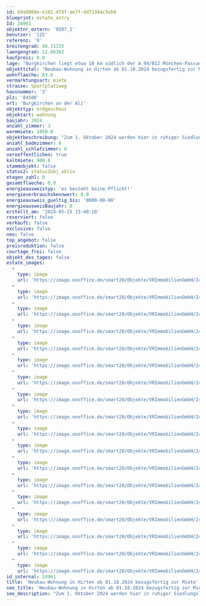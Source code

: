 ```yaml
---
id: b9a8068e-e161-4f8f-ae7f-dd72384c5eb0
blueprint: estate_entry
Id: 24961
objektnr_extern: '9207_1'
benutzer: '125'
referenz: '0'
breitengrad: 48.15155
laengengrad: 12.66362
kaufpreis: 0.0
lage: "Burgkirchen liegt etwa 10 km südlich der A 94/B12 München-Passau an den Staatsstraßen St 2107 und St 2356. Die B 20 Straubing-Freilassing überquert das südliche Gemeindegebiet.\r\n\r\nDer Ort liegt an der Bahnstrecke Mühldorf – Burghausen. An den Stationen Gendorf und Burgkirchen halten stündlich die Regionalbahnen der Südostbayernbahn.\r\n\r\nÖffentliche Busverbindungen in die umliegenden Städte bzw. Gemeinden sind vorhanden. \r\n\r\nBurgkirchen liegt an der Alz, etwa 9 km südlich von Altötting (am Mörnbach) und Neuötting (am Inn) beziehungsweise 9 km westlich von Burghausen (an der Salzach). Die Gemeinde grenzt im Westen an Garching an der Alz, im Norden an Unterneukirchen und Kastl, im Osten an Emmerting, Mehring und Burghausen, im Süden an St. Radegrund (Österreich), Tittmoning (Landkreis Traunstein), Halsbach und Kirchweidach.\r\n\r\nDie Gemeinde Burgkirchen an der Alz ist die größte Gemeinde im oberbayerischen Landkreis Altötting ohne Stadt- oder Marktrecht. \r\n\r\n\r\nAktuell hat Burgkirchen rund 10.500 Einwohner.\r\n\r\nDie Immobilie ist im Ortsteil Hirten an der Alz."
objekttitel: 'Neubau-Wohnung in Hirten ab 01.10.2024 bezugsfertig zur Miete'
wohnflaeche: 83.6
vermarktungsart: miete
strasse: Sportplatzweg
hausnummer: '3'
plz: '84508'
ort: 'Burgkirchen an der Alz'
objekttyp: erdgeschoss
objektart: wohnung
baujahr: 2024
anzahl_zimmer: 3
warmmiete: 1050.0
objektbeschreibung: "Zum 1. Oktober 2024 werden hier in ruhiger Siedlungslage vier Neubau-Wohnungen mit jeweils 3 Zimmer vermietet. \r\n\r\nDiese Wohnung mit Nr. 2 befindet sich im Erdgeschoss, vom Hauseingang links gelegen und hat eine Wohnfläche von ca. 83,612 m². \r\n\r\nSie verteilt sich auf:\r\n\r\nWohnzimmer mit ca. 18,940 m²\r\nKüche mit ca. 14,114 m²\r\nSchlafzimmer mit ca. 14,132 m²\r\nKinderzimmer mit ca. 11,644 m²\r\nBad mit ca. 7,416 m²\r\nAbstellraum mit ca. 1,332 m²\r\nFlur mit ca. 7,034 m²\r\n\r\nDie Terrasse hat etwa 9 m². \r\n\r\nDazu kommt noch ein Keller mit etwa 9,910 m² und eine Garage. Für den Garten besteht anteilig ein Sondernutzungsrecht. \r\n\r\nDie Wohnung wird mit einer neuen hochwertigen Küche vermietet. Es werden hochwertige Fliesen und Vinylböden verlegt. \r\n\r\nDie monatliche Grundmiete beträgt € 900,00, für die Nebenkosten werden monatlich € 150,00 angesetzt. Man entrichtet also eine Gesamtmiete von monatlich € 1.050,00. \r\n\r\nDie Kaution in Höhe von 3 Monatsmieten beträgt € 2.700,00.\r\n\r\nEin Energieausweis wird nach Fertigstellung des Objektes erstellt und übergeben.\r\n\r\n\r\nFreuen Sie sich auf eine Besichtigung."
anzahl_badezimmer: 0
anzahl_schlafzimmer: 0
veroeffentlichen: true
kaltmiete: 900.0
stammobjekt: false
status2: status2obj_aktiv
etagen_zahl: 0
gesamtflaeche: 0.0
energieausweistyp: 'es besteht keine Pflicht!'
energieverbrauchskennwert: 0.0
energieausweis_gueltig_bis: '0000-00-00'
energieausweisBaujahr: 0
erstellt_am: '2024-05-15 13:40:10'
reserviert: false
verkauft: false
exclusive: false
neu: false
top_angebot: false
preisreduktion: false
courtage_frei: false
objekt_des_tages: false
estate_images:
  -
    type: image
    url: 'https://image.onoffice.de/smart20/Objekte/VRImmobilienGmbH/24961/c530f4b6-e511-4e9d-8a47-4888502916fb.jpg'
  -
    type: image
    url: 'https://image.onoffice.de/smart20/Objekte/VRImmobilienGmbH/24961/69fff7ef-e4fc-4566-b603-a5f1a6745b88.jpg'
  -
    type: image
    url: 'https://image.onoffice.de/smart20/Objekte/VRImmobilienGmbH/24961/ad70171c-15a9-45fb-b7aa-af561dbe1a55.jpg'
  -
    type: image
    url: 'https://image.onoffice.de/smart20/Objekte/VRImmobilienGmbH/24961/e2fc4406-414e-497d-ac5b-372ea1b477ad.jpg'
  -
    type: image
    url: 'https://image.onoffice.de/smart20/Objekte/VRImmobilienGmbH/24961/4c545a98-e8df-4a44-bfd0-8df9a9a42a4c.jpg'
  -
    type: image
    url: 'https://image.onoffice.de/smart20/Objekte/VRImmobilienGmbH/24961/a5fae434-b98f-420a-8913-070f65282026.jpg'
  -
    type: image
    url: 'https://image.onoffice.de/smart20/Objekte/VRImmobilienGmbH/24961/ae73bf83-6512-4998-a839-8fddf55b5a93.jpg'
  -
    type: image
    url: 'https://image.onoffice.de/smart20/Objekte/VRImmobilienGmbH/24961/57278be1-6544-4860-9398-6efb6875b831.jpg'
  -
    type: image
    url: 'https://image.onoffice.de/smart20/Objekte/VRImmobilienGmbH/24961/cabbb95f-e4b7-41bc-912f-12324bfcb6ca.jpg'
  -
    type: image
    url: 'https://image.onoffice.de/smart20/Objekte/VRImmobilienGmbH/24961/6eb93055-5b58-4e96-9b69-552bb6ee0f41.jpg'
  -
    type: image
    url: 'https://image.onoffice.de/smart20/Objekte/VRImmobilienGmbH/24961/7f7cce08-963c-4b7f-a988-4aa79ce48798.jpg'
  -
    type: image
    url: 'https://image.onoffice.de/smart20/Objekte/VRImmobilienGmbH/24961/62dd7aad-2b79-4c75-a637-4dbe115b5a97.jpg'
  -
    type: image
    url: 'https://image.onoffice.de/smart20/Objekte/VRImmobilienGmbH/24961/b7404bff-5a4b-4442-bdfa-f64770997673.jpg'
  -
    type: image
    url: 'https://image.onoffice.de/smart20/Objekte/VRImmobilienGmbH/24961/04f20f9f-ddb9-4b6a-9e49-e0f6a901a7e5.jpg'
  -
    type: image
    url: 'https://image.onoffice.de/smart20/Objekte/VRImmobilienGmbH/24961/8f98902e-c0c6-4323-b99e-3b0780ce0ded.jpg'
  -
    type: image
    url: 'https://image.onoffice.de/smart20/Objekte/VRImmobilienGmbH/24961/2ca4bba5-b4c3-4e0b-9ee1-d6fb8d050a6c.jpg'
  -
    type: image
    url: 'https://image.onoffice.de/smart20/Objekte/VRImmobilienGmbH/24961/983d9e6d-8d34-4039-992e-966e58589044.jpg'
  -
    type: image
    url: 'https://image.onoffice.de/smart20/Objekte/VRImmobilienGmbH/24961/b6d53d92-864d-4ead-8f19-8462d6ede22a.jpg'
id_internal: 24961
title: 'Neubau-Wohnung in Hirten ab 01.10.2024 bezugsfertig zur Miete'
seo_title: 'Neubau-Wohnung in Hirten ab 01.10.2024 bezugsfertig zur Miete'
seo_description: "Zum 1. Oktober 2024 werden hier in ruhiger Siedlungslage vier Neubau-Wohnungen mit jeweils 3 Zimmer vermietet. \r\n\r\nDiese Wohnung mit Nr. 2 befindet sich im Erdg"
---
```

